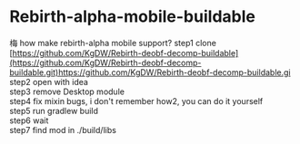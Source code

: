 # Rebirth-alpha-mobile-buildable
梅
how make rebirth-alpha mobile support?
step1 clone [https://github.com/KgDW/Rebirth-deobf-decomp-buildable](https://github.com/KgDW/Rebirth-deobf-decomp-buildable.git)https://github.com/KgDW/Rebirth-deobf-decomp-buildable.gi<br>
step2 open with idea<br>
step3 remove Desktop module<br>
step4 fix mixin bugs, i don't remember how2, you can do it yourself<br>
step5 run gradlew build<br>
step6 wait<br>
step7 find mod in ./build/libs<br>
